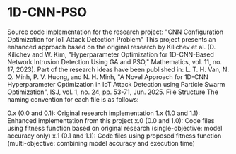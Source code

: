 # 1D-CNN-PSO
Source code implementation for the research project: "CNN Configuration Optimization for IoT Attack Detection Problem"
This project presents an enhanced approach based on the original research by Kilichev et al. (D. Kilichev and W. Kim, "Hyperparameter Optimization for 1D-CNN-Based Network Intrusion Detection Using GA and PSO," Mathematics, vol. 11, no. 17, 2023). Part of the research ideas have been published in: L. T. H. Van, N. Q. Minh, P. V. Huong, and N. H. Minh, "A Novel Approach for 1D-CNN Hyperparameter Optimization in IoT Attack Detection using Particle Swarm Optimization", ISJ, vol. 1, no. 24, pp. 53-71, Jun. 2025.
File Structure
The naming convention for each file is as follows:

0.x (0.0 and 0.1): Original research implementation
1.x (1.0 and 1.1): Enhanced implementation from this project
x.0 (0.0 and 1.0): Code files using fitness function based on original research (single-objective: model accuracy only)
x.1 (0.1 and 1.1): Code files using proposed fitness function (multi-objective: combining model accuracy and execution time)
